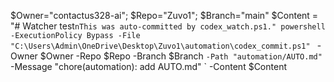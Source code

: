 $Owner="contactus328-ai"; $Repo="Zuvo1"; $Branch="main"
$Content = "# Watcher test`nThis was auto-committed by codex_watch.ps1."
powershell -ExecutionPolicy Bypass -File "C:\Users\Admin\OneDrive\Desktop\Zuvo1\automation\codex_commit.ps1" `
  -Owner $Owner -Repo $Repo -Branch $Branch `
  -Path "automation/AUTO.md" `
  -Message "chore(automation): add AUTO.md" `
  -Content $Content
